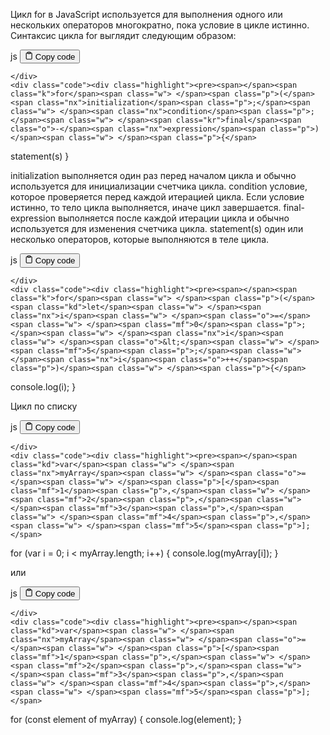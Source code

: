 <p>Цикл for в JavaScript используется для выполнения одного 
или нескольких операторов многократно, пока условие в цикле истинно. 
Синтаксис цикла for выглядит следующим образом:</p>
<div class="code-element">
    <div class="lang-line">
        <text>js</text>
        <button class="copy-button"
        onclick="copyCode(this)">
    <svg stroke="currentColor"
         fill="none"
         stroke-width="2"
         viewBox="0 0 24 24"
         stroke-linecap="round"
         stroke-linejoin="round"
         class="h-4 w-4"
         height="1em"
         width="1em"
         xmlns="http://www.w3.org/2000/svg">
        <path d="M16 4h2a2 2 0 0 1 2 2v14a2 2 0 0 1-2 2H6a2 2 0 0 1-2-2V6a2 2 0 0 1 2-2h2"></path>
        <rect x="8" y="2" width="8" height="4" rx="1" ry="1"></rect>
    </svg>
    <text>Copy code</text>
</button>

    </div>
    <div class="code"><div class="highlight"><pre><span></span><span class="k">for</span><span class="w"> </span><span class="p">(</span><span class="nx">initialization</span><span class="p">;</span><span class="w"> </span><span class="nx">condition</span><span class="p">;</span><span class="w"> </span><span class="kr">final</span><span class="o">-</span><span class="nx">expression</span><span class="p">)</span><span class="w"> </span><span class="p">{</span>
<span class="w">   </span><span class="nx">statement</span><span class="p">(</span><span class="nx">s</span><span class="p">)</span>
<span class="p">}</span>
</pre></div></div>
</div>

<p>initialization     выполняется один раз перед началом цикла 
                   и обычно используется для инициализации счетчика цикла.
condition          условие, которое проверяется перед каждой итерацией цикла. 
                   Если условие истинно, то тело цикла выполняется, иначе цикл завершается.
final-expression   выполняется после каждой итерации цикла 
                   и обычно используется для изменения счетчика цикла.
statement(s)       один или несколько операторов, которые выполняются в теле цикла.</p>
<div class="code-element">
    <div class="lang-line">
        <text>js</text>
        <button class="copy-button"
        onclick="copyCode(this)">
    <svg stroke="currentColor"
         fill="none"
         stroke-width="2"
         viewBox="0 0 24 24"
         stroke-linecap="round"
         stroke-linejoin="round"
         class="h-4 w-4"
         height="1em"
         width="1em"
         xmlns="http://www.w3.org/2000/svg">
        <path d="M16 4h2a2 2 0 0 1 2 2v14a2 2 0 0 1-2 2H6a2 2 0 0 1-2-2V6a2 2 0 0 1 2-2h2"></path>
        <rect x="8" y="2" width="8" height="4" rx="1" ry="1"></rect>
    </svg>
    <text>Copy code</text>
</button>

    </div>
    <div class="code"><div class="highlight"><pre><span></span><span class="k">for</span><span class="w"> </span><span class="p">(</span><span class="kd">let</span><span class="w"> </span><span class="nx">i</span><span class="w"> </span><span class="o">=</span><span class="w"> </span><span class="mf">0</span><span class="p">;</span><span class="w"> </span><span class="nx">i</span><span class="w"> </span><span class="o">&lt;</span><span class="w"> </span><span class="mf">5</span><span class="p">;</span><span class="w"> </span><span class="nx">i</span><span class="o">++</span><span class="p">)</span><span class="w"> </span><span class="p">{</span>
<span class="w">   </span><span class="nx">console</span><span class="p">.</span><span class="nx">log</span><span class="p">(</span><span class="nx">i</span><span class="p">);</span>
<span class="p">}</span>
</pre></div></div>
</div>

<p>Цикл по списку</p>
<div class="code-element">
    <div class="lang-line">
        <text>js</text>
        <button class="copy-button"
        onclick="copyCode(this)">
    <svg stroke="currentColor"
         fill="none"
         stroke-width="2"
         viewBox="0 0 24 24"
         stroke-linecap="round"
         stroke-linejoin="round"
         class="h-4 w-4"
         height="1em"
         width="1em"
         xmlns="http://www.w3.org/2000/svg">
        <path d="M16 4h2a2 2 0 0 1 2 2v14a2 2 0 0 1-2 2H6a2 2 0 0 1-2-2V6a2 2 0 0 1 2-2h2"></path>
        <rect x="8" y="2" width="8" height="4" rx="1" ry="1"></rect>
    </svg>
    <text>Copy code</text>
</button>

    </div>
    <div class="code"><div class="highlight"><pre><span></span><span class="kd">var</span><span class="w"> </span><span class="nx">myArray</span><span class="w"> </span><span class="o">=</span><span class="w"> </span><span class="p">[</span><span class="mf">1</span><span class="p">,</span><span class="w"> </span><span class="mf">2</span><span class="p">,</span><span class="w"> </span><span class="mf">3</span><span class="p">,</span><span class="w"> </span><span class="mf">4</span><span class="p">,</span><span class="w"> </span><span class="mf">5</span><span class="p">];</span>
<span class="k">for</span><span class="w"> </span><span class="p">(</span><span class="kd">var</span><span class="w"> </span><span class="nx">i</span><span class="w"> </span><span class="o">=</span><span class="w"> </span><span class="mf">0</span><span class="p">;</span><span class="w"> </span><span class="nx">i</span><span class="w"> </span><span class="o">&lt;</span><span class="w"> </span><span class="nx">myArray</span><span class="p">.</span><span class="nx">length</span><span class="p">;</span><span class="w"> </span><span class="nx">i</span><span class="o">++</span><span class="p">)</span><span class="w"> </span><span class="p">{</span>
<span class="w">  </span><span class="nx">console</span><span class="p">.</span><span class="nx">log</span><span class="p">(</span><span class="nx">myArray</span><span class="p">[</span><span class="nx">i</span><span class="p">]);</span>
<span class="p">}</span>
</pre></div></div>
</div>

<p>или</p>
<div class="code-element">
    <div class="lang-line">
        <text>js</text>
        <button class="copy-button"
        onclick="copyCode(this)">
    <svg stroke="currentColor"
         fill="none"
         stroke-width="2"
         viewBox="0 0 24 24"
         stroke-linecap="round"
         stroke-linejoin="round"
         class="h-4 w-4"
         height="1em"
         width="1em"
         xmlns="http://www.w3.org/2000/svg">
        <path d="M16 4h2a2 2 0 0 1 2 2v14a2 2 0 0 1-2 2H6a2 2 0 0 1-2-2V6a2 2 0 0 1 2-2h2"></path>
        <rect x="8" y="2" width="8" height="4" rx="1" ry="1"></rect>
    </svg>
    <text>Copy code</text>
</button>

    </div>
    <div class="code"><div class="highlight"><pre><span></span><span class="kd">var</span><span class="w"> </span><span class="nx">myArray</span><span class="w"> </span><span class="o">=</span><span class="w"> </span><span class="p">[</span><span class="mf">1</span><span class="p">,</span><span class="w"> </span><span class="mf">2</span><span class="p">,</span><span class="w"> </span><span class="mf">3</span><span class="p">,</span><span class="w"> </span><span class="mf">4</span><span class="p">,</span><span class="w"> </span><span class="mf">5</span><span class="p">];</span>
<span class="k">for</span><span class="w"> </span><span class="p">(</span><span class="kd">const</span><span class="w"> </span><span class="nx">element</span><span class="w"> </span><span class="k">of</span><span class="w"> </span><span class="nx">myArray</span><span class="p">)</span><span class="w"> </span><span class="p">{</span>
<span class="w">  </span><span class="nx">console</span><span class="p">.</span><span class="nx">log</span><span class="p">(</span><span class="nx">element</span><span class="p">);</span>
<span class="p">}</span>
</pre></div></div>
</div>